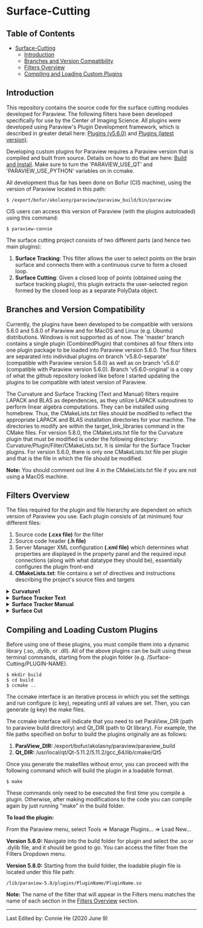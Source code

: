 # Surface-Cutting

## Table of Contents ##
- [Surface-Cutting](#surface-cutting)
  * [Introduction](#introduction)
  * [Branches and Version Compatibility](#branches-and-version-compatibility)
  * [Filters Overview](#filters-overview)
  * [Compiling and Loading Custom Plugins](#compiling-and-loading-custom-plugins)


## Introduction ##
This repository contains the source code for the surface cutting modules developed for Paraview. The following filters have been developed specifically for use by the Center of Imaging Science. All plugins were developed using Paraview's Plugin Development framework, which is described in greater detail here: [Plugins (v5.6.0)](https://www.paraview.org/Wiki/ParaView/Plugin_HowTo) and [Plugins (latest version)](https://kitware.github.io/paraview-docs/nightly/cxx/PluginHowto.html).

Developing custom plugins for Paraview requires a Paraview version that is compiled and built from source. Details on how to do that are here: [Build and Install](https://www.paraview.org/Wiki/ParaView:Build_And_Install). Make sure to turn the 'PARAVIEW_USE_QT' and 'PARAVIEW_USE_PYTHON' variables on in ccmake.

All development thus far has been done on Bofur (CIS machine), using the version of Paraview located in this path:   
```
$ /export/bofur/akolasny/paraview/paraview_build/bin/paraview
```
CIS users can access this version of Paraview (with the plugins autoloaded) using this command:
```
$ paraview-connie
```
The surface cutting project consists of two different parts (and hence two main plugins):
  1. **Surface Tracking**: This filter allows the user to select points on the brain surface and connects them with a continuous curve to form a closed loop.
  2. **Surface Cutting**: Given a closed loop of points (obtained using the surface tracking plugin), this plugin extracts the user-selected region formed by the closed loop as a separate PolyData object.
  
## Branches and Version Compatibility ##
Currently, the plugins have been developed to be compatible with versions 5.6.0 and 5.8.0 of Paraview and for MacOS and Linux (e.g. Ubuntu) distributions. Windows is not supported as of now. The 'master' branch contains a single plugin (CombinedPlugin) that combines all four filters into one plugin package to be loaded into Paraview version 5.6.0. The four filters are separated into individual plugins on branch 'v5.8.0-separate' (compatible with Paraview version 5.8.0) as well as on branch 'v5.6.0' (compatible with Paraview version 5.6.0). Branch 'v5.6.0-original' is a copy of what the github repository looked like before I started updating the plugins to be compatible with latest version of Paraview. 

The Curvature and Surface Tracking (Text and Manual) filters require LAPACK and BLAS as dependencies, as they utilize LAPACK subroutines to perform linear algebra computations. They can be installed using homebrew. Thus, the CMakeLists.txt files should be modified to reflect the appropriate LAPACK and BLAS installation directories for your machine. The directories to modify are within the target_link_libraries command in the CMake files. For version 5.8.0, the CMakeLists.txt file for the Curvature plugin that must be modified is under the following directory: Curvature/Plugin/Filter/CMakeLists.txt. It is similar for the Surface Tracker plugins. For version 5.6.0, there is only one CMakeLists.txt file per plugin and that is the file in which the file should be modified.

**Note:** You should comment out line 4 in the CMakeLists.txt file if you are not using a MacOS machine.

## Filters Overview ##
The files required for the plugin and file hierarchy are dependent on which version of Paraview you use.
Each plugin consists of (at minimum) four different files:
  1. Source code **(.cxx file)** for the filter 
  2. Source code header **(.h file)**
  3. Server Manager XML configuration **(.xml file)** which determines what properties are displayed in the property panel and the required input connections (along with what datatype they should be), essentially configures the plugin front-end
  4. **CMakeLists.txt**: file contains a set of directives and instructions describing the project's source files and targets

<details> 
 <summary> <strong> Curvature1 </strong> </summary>
This plugin calculates the curvature of the brain surface at each vertex. It implements Hamann's algorithm, which derives a tangent plane at each point and uses it to compute the local shape operator.

  **Input**: 
  - *pipeline browser*: Brain surface that is being processed (vtkPolyData); usually rendered from a BYU file  
  - *property panel*: 
    - set curvature calculation type (mean, gauss, max, min)
    - set neighorhood depth (int)
    - set voxel dimensions [dx, dy, dz] (double)
    
  **Output**: A vtkPolyData object that is the same as the input but with an extra Curvature array in Point Data. 

**Notes**: 
 - Requires Lapack as a dependency.
</details>

<details> 
 <summary> <strong> Surface Tracker Text </strong> </summary>
This filter connects two user-inputted points and has three different modes which determines how the points are connected:
  <ol>
   <li> <strong> Geodesic </strong>: uses Dijkstra's algorithm - simple shortest path dynamic programming approach </li>
   <li> <strong> Gyrus </strong>: uses Dijkstra's algorithm with a modified cost function to ensure that the generated curve is along the Gyri of the brain </li>
   <li> <strong> Sulcus </strong>: similar idea as Gyrus but for sulci </li>
 </ol>
Paraview has an existing filter that calculates geodesic shortest path using Dijkstra's algorithm on a graph which much of the code was based on. The original filter source code can be found here: https://github.com/Kitware/VTK/blob/master/Filters/Modeling/vtkDijkstraGraphGeodesicPath.cxx, along with the documentation here: https://vtk.org/doc/nightly/html/classvtkDijkstraGraphGeodesicPath.html
  
  **Input**: 
  - *pipeline browser*: Brain surface that is being processed (vtkPolyData); usually rendered from a BYU file  
  - *property panel*: 
    - set start vertex (double)
    - set end vertex (double)
    - set line type (geodesic, gyrus, and sulcus) 
    - set curvature type used for cost function (mean, gauss, max, min)
    - set neighborhood depth (int)
    - set voxel dimensions [dx, dy, dz] (double)
    
  **Output**: A set of lines corresponding to the curve generated to connect the two points.
</details>

<details> 
 <summary> <strong> Surface Tracker Manual </strong> </summary>
This filter has similar functionality to the Surface Tracker Text filter. The difference is that instead of inputting the start and end vertices, the user can freely select points along the surface and this filter will connect all of these vertices with curves (the three modes of geodesic, gyrus, and sulcus exist as well).

  **Input**: 
  - *pipeline browser*: 
    - Brain surface that is being processed (vtkPolyData); usually rendered from a BYU file
    - User-selected vertices (vtkUnstructuredGrid): use the "interactive Select Points On" toolbar and select points on the surface, extract these points using the "Extract Selection" filter. This will return a vtkUnstructuredGrid that is visible in the pipeline which can be used as an input into this filter.
  - *property panel*: 
    - set line type (geodesic, gyrus, and sulcus)  
    
  **Output**: A set of lines corresponding to the curve generated, which connecst the set of user-selected points.  
  
**Notes**: 
 - This is supposed to work on a string of consecutive points (not just two points) so it is better than the previous method in that way. 
 - If you want to connect different segments using two different modes (geodesic, gyrus, and sulcus), you will need to use the filter twice on two different extracted point selections and then combine them later one with the "Append Geometry" filter. However, you can use the python macros to chain some of these commands together and be more efficient.
</details>

<details> 
 <summary> <strong> Surface Cut </strong> </summary>
This filter cuts the brain surface along the curves generated by the surface tracking filter. It uses the Boundary Fill algorithm adopted from this page: https://www.geeksforgeeks.org/boundary-fill-algorithm/. It is similar to how the 'fill' command in Microsoft Paint works. We first build an adjacency list to keep track of each vertex's neighbors. Next, we start from a user-selected vertex that is inside the desired region and recursively visit neighbors until the boundary (defined by surface tracker loop) is reached. Lastly, we remove the cells that have at least one vertex that wasn't visited, and only keep the cells where all three vertices were visited.

  **Input**: 
  - *pipeline browser*: 
    - Brain surface that is being processed (vtkPolyData); usually rendered from a BYU file
    - Output of the Surface Tracker filter (vtkPolyData) that consists of a closed loop of points
    - An inside point (vtkUnstructuredGrid): obtained by selecting a point inside of the desired region (using the interactive select points on tool) and extracting this selection  
    
  **Output**: A vtkPolyData that corresponds to the extracted region.
  
**Notes**:
 - This method is the most effective surface cut algorithm that I've experimented with so far.
 - It is effective in clipping the desired region most of the time and completes within a second.
 
</details>

## Compiling and Loading Custom Plugins ##
Before using one of these plugins, you must compile them into a dynamic library (.so, .dylib, or .dll).
All of the above plugins can be built using these terminal commands, starting from the plugin folder (e.g. /Surface-Cutting/PLUGIN-NAME).

```
$ mkdir build
$ cd build
$ ccmake ..
```

The ccmake interface is an iterative process in which you set the settings and run configure (c key), repeating until all values are set. Then, you can generate (g key) the make files.

The ccmake interface will indicate that you need to set ParaView_DIR (path to paraview build directory) and Qt_DIR (path to Qt library). For example, the file paths specified on bofur to build the plugins originally are as follows:
 1. **ParaView_DIR:** /export/bofur/akolasny/paraview/paraview_build
 2. **Qt_DIR:** /usr/local/qt/Qt-5.11.2/5.11.2/gcc_64/lib/cmake/Qt5
 
 Once you generate the makefiles without error, you can proceed with the following command which will build the plugin in a loadable format.
 ```
 $ make
 ```
 
These commands only need to be executed the first time you compile a plugin. Otherwise, after making modifications to the code you can compile again by just running "make" in the build folder. 

**To load the plugin:**

From the Paraview menu, select Tools => Manage Plugins... => Load New...

**Version 5.6.0:**
Navigate into the build folder for plugin and select the .so or .dylib file, and it should be good to go. You can access the filter from the Filters Dropdown menu.

**Version 5.8.0:**
Starting from the build folder, the loadable plugin file is located under this file path: 
```
/lib/paraview-5.8/plugins/PluginName/PluginName.so
```

**Note:** The name of the filter that will appear in the Filters menu matches the name of each section in the [Filters Overview](#filters-overview) section.

------------------------------------------------------------------------------------------------------------------------------
Last Edited by: Connie He (2020 June 9)
